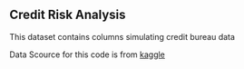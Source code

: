 ## Credit Risk Analysis
This dataset contains columns simulating credit bureau data

Data Scource for this code is from <a href="https://www.kaggle.com/datasets/laotse/credit-risk-dataset"> kaggle 
 
